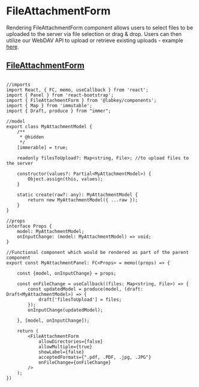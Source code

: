 # FileAttachmentForm

Rendering FileAttachmentForm component allows users to select files to be uploaded to the server
via file selection or drag & drop.
Users can then utilize our WebDAV API to upload or retrieve existing uploads -
example [here](./webdav.md).

## [FileAttachmentForm](../src/public/files/FileAttachmentForm.tsx#L71)
```tsx

//imports
import React, { FC, memo, useCallback } from 'react';
import { Panel } from 'react-bootstrap';
import { FileAttachmentForm } from '@labkey/components';
import { Map } from 'immutable';
import { Draft, produce } from "immer";

//model
export class MyAttachmentModel {
    /**
     * @hidden
     */
    [immerable] = true;

    readonly filesToUpload?: Map<string, File>; //to upload files to the server

    constructor(values?: Partial<MyAttachmentModel>) {
        Object.assign(this, values);
    }

    static create(raw?: any): MyAttachmentModel {
        return new MyAttachmentModel({ ...raw });
    }
}

//props
interface Props {
    model: MyAttachmentModel;
    onInputChange: (model: MyAttachmentModel) => void;
}

//Functional component which would be rendered as part of the parent component
export const MyAttachmentPanel: FC<Props> = memo((props) => {

    const {model, onInputChange} = props;

    const onFileChange = useCallback((files: Map<string, File>) => {
        const updatedModel = produce(model, (draft: Draft<MyAttachmentModel>) => {
            draft['filesToUpload'] = files;
        });
        onInputChange(updatedModel);

    }, [model, onInputChange]);

    return (
        <FileAttachmentForm
            allowDirectories={false}
            allowMultiple={true}
            showLabel={false}
            acceptedFormats={".pdf, .PDF, .jpg, .JPG"}
            onFileChange={onFileChange}
        />
    );
})
